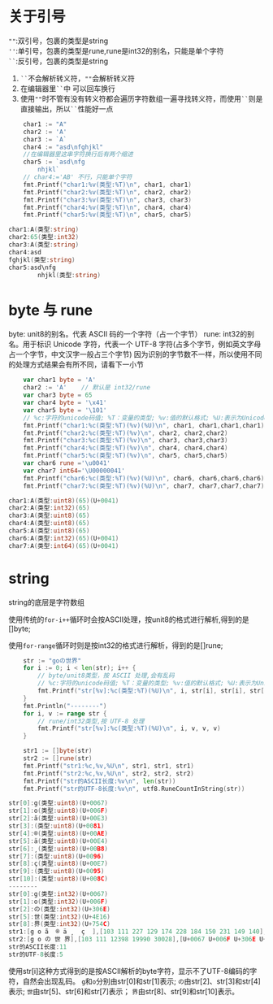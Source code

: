 # 关于引号
` "" `:双引号，包裹的类型是string  
` '' `:单引号，包裹的类型是rune,rune是int32的别名，只能是单个字符  
` `` `:反引号，包裹的类型是string  
1. ` `` `不会解析转义符，`""`会解析转义符
2. 在编辑器里` `` `中 可以回车换行
3. 使用`""`时不管有没有转义符都会遍历字符数组一遍寻找转义符，而使用` `` `则是直接输出，所以` `` `性能好一点
```go
    char1 := "A"
    char2 := 'A'
    char3 := `A`
    char4 := "asd\nfghjkl"
    //在编辑器里这串字符换行后有两个缩进
	char5 := `asd\nfg
		nhjkl`
	// char4:='AB' 不行，只能单个字符
	fmt.Printf("char1:%v(类型:%T)\n", char1, char1)
	fmt.Printf("char2:%v(类型:%T)\n", char2, char2)
	fmt.Printf("char3:%v(类型:%T)\n", char3, char3)
	fmt.Printf("char4:%v(类型:%T)\n", char4, char4)
	fmt.Printf("char5:%v(类型:%T)\n", char5, char5)
```
```go
char1:A(类型:string)
char2:65(类型:int32)
char3:A(类型:string)
char4:asd
fghjkl(类型:string)
char5:asd\nfg
		nhjkl(类型:string)
```
# byte 与 rune 
byte: unit8的别名。代表 ASCII 码的一个字符（占一个字节）
rune: int32的别名。用于标识 Unicode 字符，代表一个 UTF-8 字符(占多个字节，例如英文字母占一个字节，中文汉字一般占三个字节)
因为识别的字节数不一样，所以使用不同的处理方式结果会有所不同，请看下一小节
```go
    var char1 byte = 'A'
	char2 := 'A'	// 默认是 int32/rune
	var char3 byte = 65
	var char4 byte = '\x41'
	var char5 byte = '\101'
    // %c:字符的unicode码值; %T：变量的类型; %v:值的默认格式; %U:表示为Unicode格式
	fmt.Printf("char1:%c(类型:%T)(%v)(%U)\n", char1, char1,char1,char1)
	fmt.Printf("char2:%c(类型:%T)(%v)\n", char2, char2,char2)
	fmt.Printf("char3:%c(类型:%T)(%v)\n", char3, char3,char3)
	fmt.Printf("char4:%c(类型:%T)(%v)\n", char4, char4,char4)
	fmt.Printf("char5:%c(类型:%T)(%v)\n", char5, char5,char5)
	var char6 rune ='\u0041'
	var char7 int64='\U00000041'
	fmt.Printf("char6:%c(类型:%T)(%v)(%U)\n", char6, char6,char6,char6)
	fmt.Printf("char7:%c(类型:%T)(%v)(%U)\n", char7, char7,char7,char7)
```
```go
char1:A(类型:uint8)(65)(U+0041)
char2:A(类型:int32)(65)
char3:A(类型:uint8)(65)
char4:A(类型:uint8)(65)
char5:A(类型:uint8)(65)
char6:A(类型:int32)(65)(U+0041)
char7:A(类型:int64)(65)(U+0041)
```
# string
string的底层是字符数组

使用传统的`for-i++`循环时会按ASCII处理，按unit8的格式进行解析,得到的是[]byte;

使用`for-range`循环时则是按int32的格式进行解析，得到的是[]rune;
```go
    str := "goの世界"
	for i := 0; i < len(str); i++ {
		// byte/unit8类型，按 ASCII 处理,会有乱码
        // %c:字符的unicode码值; %T：变量的类型; %v:值的默认格式; %U:表示为Unicode格式
		fmt.Printf("str[%v]:%c(类型:%T)(%U)\n", i, str[i], str[i], str[i])
	}
	fmt.Println("--------")
	for i, v := range str {
		// rune/int32类型,按 UTF-8 处理
		fmt.Printf("str[%v]:%c(类型:%T)(%U)\n", i, v, v, v)
	}

	str1 := []byte(str)
	str2 := []rune(str)
	fmt.Printf("str1:%c,%v,%U\n", str1, str1, str1)
	fmt.Printf("str2:%c,%v,%U\n", str2, str2, str2)
	fmt.Printf("str的ASCII长度:%v\n", len(str))
	fmt.Printf("str的UTF-8长度:%v\n", utf8.RuneCountInString(str))
```
```go
str[0]:g(类型:uint8)(U+0067)
str[1]:o(类型:uint8)(U+006F)
str[2]:ã(类型:uint8)(U+00E3)
str[3]:(类型:uint8)(U+0081)
str[4]:®(类型:uint8)(U+00AE)
str[5]:ä(类型:uint8)(U+00E4)
str[6]:¸(类型:uint8)(U+00B8)
str[7]:(类型:uint8)(U+0096)
str[8]:ç(类型:uint8)(U+00E7)
str[9]:(类型:uint8)(U+0095)
str[10]:(类型:uint8)(U+008C)
--------
str[0]:g(类型:int32)(U+0067)
str[1]:o(类型:int32)(U+006F)
str[2]:の(类型:int32)(U+306E)
str[5]:世(类型:int32)(U+4E16)
str[8]:界(类型:int32)(U+754C)
str1:[g o ã  ® ä ¸  ç  ],[103 111 227 129 174 228 184 150 231 149 140],[U+0067 U+006F U+00E3 U+0081 U+00AE U+00E4 U+00B8 U+0096 U+00E7 U+0095 U+008C]
str2:[g o の 世 界],[103 111 12398 19990 30028],[U+0067 U+006F U+306E U+4E16 U+754C]
str的ASCII长度:11
str的UTF-8长度:5
```
使用str[i]这种方式得到的是按ASCII解析的byte字符，显示不了UTF-8编码的字符，自然会出现乱码。
`g`和`o`分别由str[0]和str[1]表示;
`の`由str[2]、str[3]和str[4]表示;
`世`由str[5]、str[6]和str[7]表示；
`界`由str[8]、str[9]和str[10]表示。
